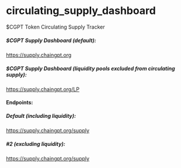 # circulating_supply_dashboard
$CGPT Token Circulating Supply Tracker

##### $CGPT Supply Dashboard (default):
https://supply.chaingpt.org

##### $CGPT Supply Dashboard (liquidity pools excluded from circulating supply):
https://supply.chaingpt.org/LP

#### Endpoints:
##### Default (including liquidity): 
https://supply.chaingpt.org/supply
##### #2 (excluding liquidity): 
https://supply.chaingpt.org/supply
